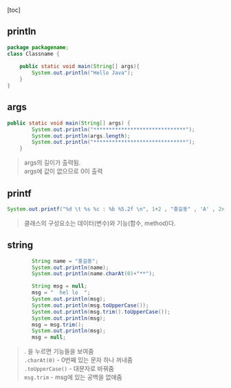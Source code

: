 [toc]

## println

```java
package packagename;
class Classname {
    
    public static void main(String[] args){
        System.out.println("Hello Java");
    }
}
```

## args

```java
public static void main(String[] args) {
		System.out.println("******************************");
		System.out.println(args.length);
		System.out.println("******************************");
	}
```

> args의 길이가 출력됨.<br>args에 값이 없으므로 0이 출력

## printf

```java
System.out.printf("%d \t %s %c : %b %5.2f \n", 1+2 , "홍길동" , 'A' , 2>1 , 12.34);
```

> 클래스의 구성요소는 데이터(변수)와 기능(함수, method)다.

## string

```java
		String name = "홍길동";
		System.out.println(name);
		System.out.println(name.charAt(0)+"**");

		String msg = null;
		msg = "  hel lo  ";
		System.out.println(msg);
		System.out.println(msg.toUpperCase());
		System.out.println(msg.trim().toUpperCase());
		System.out.println(msg);
		msg = msg.trim();
		System.out.println(msg);
		msg = null;
```

> . 을 누르면 기능들을 보여줌<br>`.charAt(0)` - 0번째 있는 문자 하나 꺼내줌<br>`.toUpperCase()` - 대문자로 바꿔줌<br>`msg.trim` - msg에 있는 공백을 없애줌
